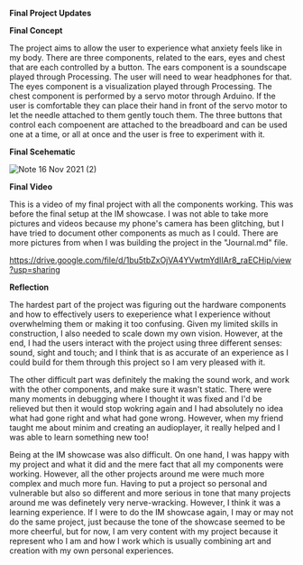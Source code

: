 **Final Project Updates**

**Final Concept** 

The project aims to allow the user to experience what anxiety feels like in my body. There are three components, related to the ears, eyes and chest that are each controlled by a button. The ears component is a soundscape played through Processing. The user will need to wear headphones for that. The eyes component is a visualization played through Processing. The chest component is performed by a servo motor through Arduino. If the user is comfortable they can place their hand in front of the servo motor to let the needle attached to them gently touch them. The three buttons that control each compoenent are attached to the breadboard and can be used one at a time, or all at once and the user is free to experiment with it. 

**Final Scehematic** 

![Note 16 Nov 2021 (2)](https://user-images.githubusercontent.com/89835212/146534611-3f0f6d10-bb76-4e6a-8966-97e282cf3424.jpg)


**Final Video**

This is a video of my final project with all the components working. This was before the final setup at the IM showcase. I was not able to take more pictures and videos because my phone's camera has been glitching, but I have tried to document other components as much as I could. There are more pictures from when I was building the project in the "Journal.md" file. 

https://drive.google.com/file/d/1bu5tbZxOjVA4YVwtmYdIIAr8_raECHip/view?usp=sharing

**Reflection** 

The hardest part of the project was figuring out the hardware components and how to effectively users to exeperience what I experience without overwhelming them or making it too confusing. Given my limited skills in construction, I also needed to scale down my own vision. However, at the end, I had the users interact with the project using three different senses: sound, sight and touch; and I think that is as accurate of an experience as I could build for them through this project so I am very pleased with it. 

The other difficult part was definitely the making the sound work, and work with the other components, and make sure it wasn't static. There were many moments in debugging where I thought it was fixed and I'd be relieved but then it would stop wokring again and I had absolutely no idea what had gone right and what had gone wrong. However, when my friend taught me about minim and creating an audioplayer, it really helped and I was able to learn something new too! 

Being at the IM showcase was also difficult. On one hand, I was happy with my project and what it did and the mere fact that all my components were working. However, all the other projects around me were much more complex and much more fun. Having to put a project so personal and vulnerable but also so different and more serious in tone that many projects around me was definetely very nerve-wracking. However, I think it was a learning experience. If I were to do the IM showcase again, I may or may not do the same project, just because the tone of the showcase seemed to be more cheerful, but for now, I am very content with my project because it represent who I am and how I work which is usually combining art and creation with my own personal experiences. 
